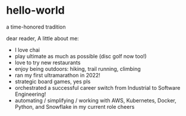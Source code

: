 # hello-world
a time-honored tradition

dear reader, 
A little about me: 
- I love chai
- play ultimate as much as possible (disc golf now too!)
- love to try new restaurants
- enjoy being outdoors: hiking, trail running, climbing
- ran my first ultramarathon in 2022!
- strategic board games, yes pls
- orchestrated a successful career switch from Industrial to Software Engineering!
- automating / simplifying / working with AWS, Kubernetes, Docker, Python, and Snowflake in my current role
cheers
